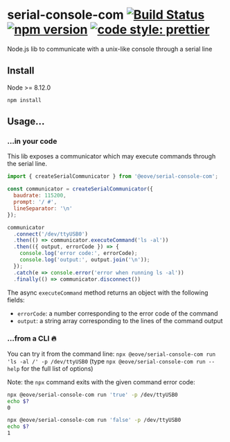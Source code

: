 # serial-console-com [![Build Status](https://www.travis-ci.org/eove/serial-console-com.svg?branch=master)](https://www.travis-ci.org/eove/serial-console-com) [![npm version](https://badge.fury.io/js/%40eove%2Fserial-console-com.svg)](https://badge.fury.io/js/%40eove%2Fserial-console-com) [![code style: prettier](https://img.shields.io/badge/code_style-prettier-ff69b4.svg?style=flat-square)](https://github.com/prettier/prettier)

Node.js lib to communicate with a unix-like console through a serial line

## Install

Node >= 8.12.0

`npm install`

## Usage...

### ...in your code

This lib exposes a communicator which may execute commands through the serial line.

```js
import { createSerialCommunicator } from '@eove/serial-console-com';

const communicator = createSerialCommunicator({
  baudrate: 115200,
  prompt: '/ #',
  lineSeparator: '\n'
});

communicator
  .connect('/dev/ttyUSB0')
  .then(() => communicator.executeCommand('ls -al'))
  .then(({ output, errorCode }) => {
    console.log('error code:', errorCode);
    console.log('output:', output.join('\n'));
  });
  .catch(e => console.error('error when running ls -al'))
  .finally(() => communicator.disconnect())
```

The async `executeCommand` method returns an object with the following fields:

- `errorCode`: a number corresponding to the error code of the command
- `output`: a string array corresponding to the lines of the command output

### ...from a CLI 🔥

You can try it from the command line: `npx @eove/serial-console-com run 'ls -al /' -p /dev/ttyUSB0` (type `npx @eove/serial-console-com run --help` for the full list of options)

Note: the `npx` command exits with the given command error code:

```bash
npx @eove/serial-console-com run 'true' -p /dev/ttyUSB0
echo $?
0
```

```bash
npx @eove/serial-console-com run 'false' -p /dev/ttyUSB0
echo $?
1
```
